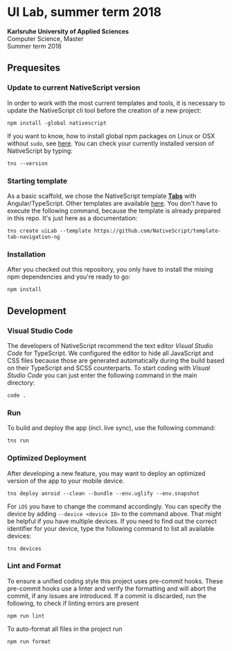 # UI Lab, summer term 2018

**Karlsruhe University of Applied Sciences**  
Computer Science, Master  
Summer term 2018  

## Prequesites

### Update to current NativeScript version
In order to work with the most current templates and tools, it is necessary to update the NativeScript cli tool before the creation of a new project:
```
npm install -global nativescript
```

If you want to know, how to install global npm packages on Linux or OSX without `sudo`, see [here](https://johnpapa.net/node-and-npm-without-sudo/). You can check your currently installed version of NativeScript by typing:
```
tns --version
```

### Starting template
As a basic scaffold, we chose the NativeScript template **[Tabs](https://github.com/NativeScript/template-tab-navigation-ng)** with Angular/TypeScript. Other templates are available [here](https://docs.nativescript.org/tooling/app-templates). You don't have to execute the following command, because the template is already prepared in this repo. It's just here as a documentation:
```
tns create uiLab --template https://github.com/NativeScript/template-tab-navigation-ng
```

### Installation
After you checked out this repository, you only have to install the mising npm dependencies and you're ready to go:
```
npm install
```

## Development

### Visual Studio Code
The developers of NativeScript recommend the text editor *Visual Studio Code* for TypeScript. We configured the editor to hide all JavaScript and CSS files because those are generated automatically during the build based on their TypeScript and SCSS counterparts. To start coding with *Visual Studio Code* you can just enter the following command in the main directory:
```
code .
```

### Run
To build and deploy the app (incl. live sync), use the following command:
```
tns run
```

### Optimized Deployment
After developing a new feature, you may want to deploy an optimized version of the app to your mobile device.
```
tns deploy anroid --clean --bundle --env.uglify --env.snapshot
```

For `iOS` you have to change the command accordingly. You can specify the device by adding `--device <device ID>` to the command above. That might be helpful if you have multiple devices. If you need to find out the correct identifier for your device, type the following command to list all available devices:
```
tns devices
```

### Lint and Format
To ensure a unified coding style this project uses pre-commit hooks. These pre-commit hooks use a linter and verify the formatting and will abort the commit, if any issues are introduced. If a commit is discarded, run the following, to check if linting errors are present
```
npm run lint
```

To auto-format all files in the project run
```
npm run format
```

